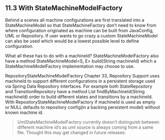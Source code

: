 ## 11.3 With StateMachineModelFactory

Behind a scenes all machine configurations are first translated into a StateMachineModel so that StateMachineFactory don’t need to know from where configuration originated as machine can be built from JavaConfig, UML or Repository. If user wants to go crazy a custom StateMachineModel can also be used which would be a lowest possible level to define configuration.

What all these has to do with a machineId? StateMachineModelFactory also have a method StateMachineModel<S, E> build(String machineId) which a StateMachineModelFactory implementation may choose to use.

RepositoryStateMachineModelFactory Chapter 33, Repository Support uses machineId to support different configurations in a persistent storage used via Spring Data Repository interfaces. For example both StateRepository and TransitionRepository have a method List<T> findByMachineId(String machineId) order to build different states and transitions by a machineId. With RepositoryStateMachineModelFactory if machineId is used as empty or NULL defaults to repository config(in a backing persistent model) without known machine id.

> UmlStateMachineModelFactory currently doesn’t distinguish between different machine id’s as uml source is always coming from a same file. Thought this may get changed in future releases.